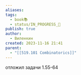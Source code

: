 ```yaml
---
aliases: 
tags:
  - book📚
  - status/IN_PROGRESS_🌿
publish: true
author:
  - Виленкин
created: 2023-11-16 21:41
parent:
  - "[[519.101 Combinatorics]]"
---
```


отложил задачи 1.55-64



